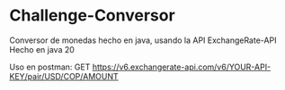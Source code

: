 # Challenge-Conversor
Conversor de monedas hecho en java, usando la API ExchangeRate-API
Hecho en java 20
 
Uso en postman: GET https://v6.exchangerate-api.com/v6/YOUR-API-KEY/pair/USD/COP/AMOUNT
